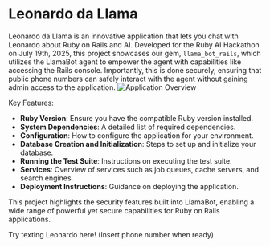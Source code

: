 # Leonardo da Llama

Leonardo da Llama is an innovative application that lets you chat with Leonardo about Ruby on Rails and AI. Developed for the Ruby AI Hackathon on July 19th, 2025, this project showcases our gem, `llama_bot_rails`, which utilizes the LlamaBot agent to empower the agent with capabilities like accessing the Rails console. Importantly, this is done securely, ensuring that public phone numbers can safely interact with the agent without gaining admin access to the application.
![Application Overview](https://llamapress-ai-image-uploads.s3.us-west-2.amazonaws.com/x62uwy9rvqtmhy0ofxciu84rmjk0)

Key Features:

- **Ruby Version**: Ensure you have the compatible Ruby version installed.
- **System Dependencies**: A detailed list of required dependencies.
- **Configuration**: How to configure the application for your environment.
- **Database Creation and Initialization**: Steps to set up and initialize your database.
- **Running the Test Suite**: Instructions on executing the test suite.
- **Services**: Overview of services such as job queues, cache servers, and search engines.
- **Deployment Instructions**: Guidance on deploying the application.

This project highlights the security features built into LlamaBot, enabling a wide range of powerful yet secure capabilities for Ruby on Rails applications.

Try texting Leonardo here! (Insert phone number when ready)
